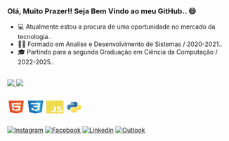 ### Olá, Muito Prazer!! Seja Bem Vindo ao meu GitHub.. 😄

- 💻 Atualmente estou a procura de uma oportunidade no mercado da tecnologia.. 
- 👨‍🎓 Formado em Analise e Desenvolvimento de Sistemas / 2020-2021.. 
- 🎓 Partindo para a segunda Graduação em Ciência da Computação / 2022-2025..

<br>

<div>
  <a href="https://github.com/DeveloperMatheus97">
  <img height = "140em" src = "https://github-readme-stats.vercel.app/api?username=DeveloperMatheus97&show_icons=true&theme=react&include_all_commits=true&count_private=true"/>
  <img height = "140em" src = "https://github-readme-stats.vercel.app/api/top-langs/?username=DeveloperMatheus97&layout=compact&langs_count=7&theme=react"/>
</div>

##

<div style="display: inline-block">
  <img align="center" height="30" width="40" alt="html" src="https://raw.githubusercontent.com/devicons/devicon/master/icons/html5/html5-original.svg "/>
  <img align="center" height="30" width="40" alt="css" src="https://raw.githubusercontent.com/devicons/devicon/master/icons/css3/css3-original.svg "/>
  <img align="center" height="30" width="40" alt="JavaScript" src="https://raw.githubusercontent.com/devicons/devicon/master/icons/javascript/javascript-plain.svg"/>
  <img align="center" height="30" width="40" alt="python" src="https://raw.githubusercontent.com/devicons/devicon/master/icons/python/python-original.svg "/>
</div>

##

[![Instagram](https://img.shields.io/badge/Instagram-E4405F?style=for-the-badge&logo=instagram&logoColor=white)](https://www.instagram.com/matheuscomth__/)
[![Facebook](https://img.shields.io/badge/Facebook-1877F2?style=for-the-badge&logo=facebook&logoColor=white)](https://www.facebook.com/profile.php?id=100042428267343)
[![Linkedin](https://img.shields.io/badge/LinkedIn-0077B5?style=for-the-badge&logo=linkedin&logoColor=white)](https://www.linkedin.com/in/matheus-caitano-s/)
[![Outlook](https://img.shields.io/badge/Microsoft_Outlook-0078D4?style=for-the-badge&logo=microsoft-outlook&logoColor=white)]()
